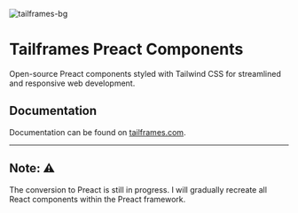 ![tailframes-bg](https://github.com/Tailframes/react-components/assets/16625075/8cc21bfc-44f2-4d77-8cd9-ef238a831d3d)

# Tailframes Preact Components
Open-source Preact components styled with Tailwind CSS for streamlined and responsive web development.

## Documentation

Documentation can be found on [tailframes.com](https://tailframes.com/getting-started/introduction).

---

## Note: ⚠️

The conversion to Preact is still in progress. I will gradually recreate all React components within the Preact framework.
